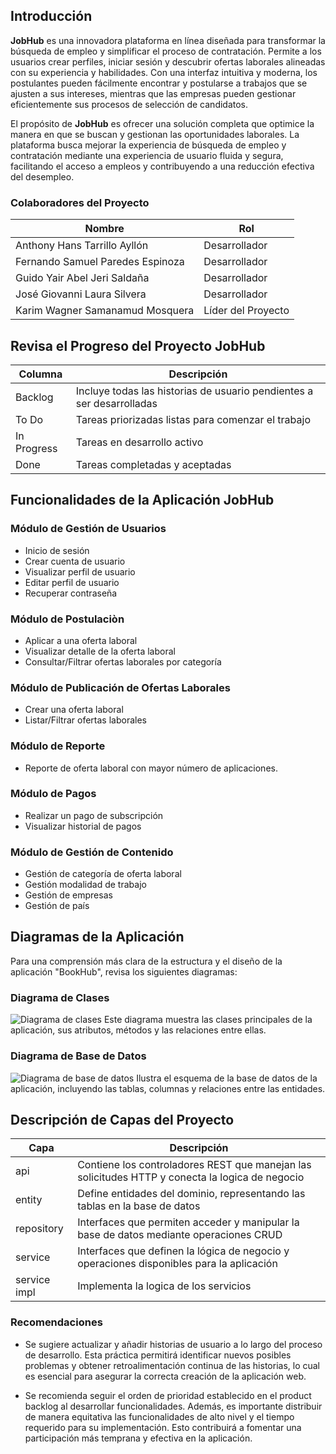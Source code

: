 ## Introducción

**JobHub** es una innovadora plataforma en línea diseñada para transformar la búsqueda de empleo y simplificar el proceso de contratación. Permite a los usuarios crear perfiles, iniciar sesión y descubrir ofertas laborales alineadas con su experiencia y habilidades. Con una interfaz intuitiva y moderna, los postulantes pueden fácilmente encontrar y postularse a trabajos que se ajusten a sus intereses, mientras que las empresas pueden gestionar eficientemente sus procesos de selección de candidatos.

El propósito de **JobHub** es ofrecer una solución completa que optimice la manera en que se buscan y gestionan las oportunidades laborales. La plataforma busca mejorar la experiencia de búsqueda de empleo y contratación mediante una experiencia de usuario fluida y segura, facilitando el acceso a empleos y contribuyendo a una reducción efectiva del desempleo.

### Colaboradores del Proyecto

|Nombre|Rol|
|------|---|
| Anthony Hans Tarrillo Ayllón | Desarrollador |
| Fernando Samuel Paredes Espinoza | Desarrollador |
| Guido Yair Abel Jeri Saldaña | Desarrollador |
| José Giovanni Laura Silvera | Desarrollador |
| Karim Wagner Samanamud Mosquera | Líder del Proyecto |

## Revisa el Progreso del Proyecto JobHub
| Columna | Descripción |
|---------|-------------|
| Backlog | Incluye todas las historias de usuario pendientes a ser desarrolladas |
| To Do | Tareas priorizadas listas para comenzar el trabajo |
| In Progress | Tareas en desarrollo activo | 
| Done | Tareas completadas y aceptadas |

## Funcionalidades de la Aplicación JobHub
### Módulo de Gestión de Usuarios
- Inicio de sesión
- Crear cuenta de usuario
- Visualizar perfil de usuario
- Editar perfil de usuario
- Recuperar contraseña
### Módulo de Postulaciòn
- Aplicar a una oferta laboral
- Visualizar detalle de la oferta laboral
- Consultar/Filtrar ofertas laborales por categoría
### Módulo de Publicación de Ofertas Laborales
- Crear una oferta laboral
- Listar/Filtrar ofertas laborales
### Módulo de Reporte
- Reporte de oferta laboral con mayor número de aplicaciones.
### Módulo de Pagos
- Realizar un pago de subscripción
- Visualizar historial de pagos
### Módulo de Gestión de Contenido
- Gestión de categoría de oferta laboral
- Gestión modalidad de trabajo
- Gestión de empresas
- Gestión de país

## Diagramas de la Aplicación
Para una comprensión más clara de la estructura y el diseño de la aplicación "BookHub", revisa los siguientes diagramas:
### Diagrama de Clases
![Diagrama de clases](Diagrama_de_clases.png)
Este diagrama muestra las clases principales de la aplicación, sus atributos, métodos y las relaciones entre ellas.
### Diagrama de Base de Datos
![Diagrama de base de datos](Diagrama_de_base_de_datos.png)
Ilustra el esquema de la base de datos de la aplicación, incluyendo las tablas, columnas y relaciones entre las entidades.
## Descripción de Capas del Proyecto
|  Capa |  Descripción |
|---|---|
| api | Contiene los controladores REST que manejan las solicitudes HTTP y conecta la logica de negocio |
| entity | Define entidades del dominio, representando las tablas en la base de datos |
| repository | Interfaces que permiten acceder y manipular la base de datos mediante operaciones CRUD |
| service | Interfaces que definen la lógica de negocio y operaciones disponibles para la aplicación |
| service impl | Implementa la logica de los servicios |

### Recomendaciones
- Se sugiere actualizar y añadir historias de usuario a lo largo del proceso de desarrollo. Esta práctica permitirá identificar  nuevos posibles problemas y obtener retroalimentación continua de las historias, lo cual es esencial para asegurar la correcta creación de la aplicación web.

- Se recomienda seguir el orden de prioridad establecido en el product backlog al desarrollar funcionalidades. Además, es importante distribuir de manera equitativa las funcionalidades de alto nivel y el tiempo requerido para su implementación. Esto contribuirá a fomentar una participación más temprana y efectiva en la aplicación.
